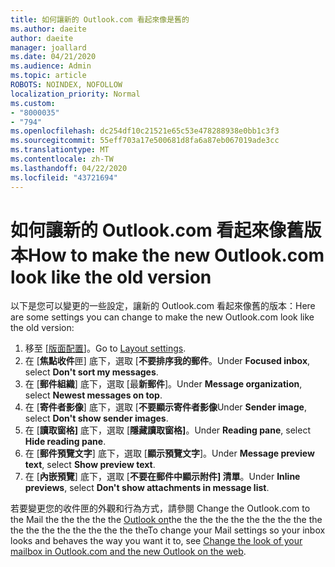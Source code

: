 ```yaml
---
title: 如何讓新的 Outlook.com 看起來像是舊的
ms.author: daeite
author: daeite
manager: joallard
ms.date: 04/21/2020
ms.audience: Admin
ms.topic: article
ROBOTS: NOINDEX, NOFOLLOW
localization_priority: Normal
ms.custom:
- "8000035"
- "794"
ms.openlocfilehash: dc254df10c21521e65c53e478288938e0bb1c3f3
ms.sourcegitcommit: 55eff703a17e500681d8fa6a87eb067019ade3cc
ms.translationtype: MT
ms.contentlocale: zh-TW
ms.lasthandoff: 04/22/2020
ms.locfileid: "43721694"
---
```

# <a name="how-to-make-the-new-outlookcom-look-like-the-old-version"></a><span data-ttu-id="4d98d-102">如何讓新的 Outlook.com 看起來像舊版本</span><span class="sxs-lookup"><span data-stu-id="4d98d-102">How to make the new Outlook.com look like the old version</span></span>

<span data-ttu-id="4d98d-103">以下是您可以變更的一些設定，讓新的 Outlook.com 看起來像舊的版本：</span><span class="sxs-lookup"><span data-stu-id="4d98d-103">Here are some settings you can change to make the new Outlook.com look like the old version:</span></span>

1. <span data-ttu-id="4d98d-104">移至 [[版面配置](https://outlook.live.com/mail/options/mail/layout)]。</span><span class="sxs-lookup"><span data-stu-id="4d98d-104">Go to [Layout settings](https://outlook.live.com/mail/options/mail/layout).</span></span>
1. <span data-ttu-id="4d98d-105">在 [**焦點收件**匣] 底下，選取 [**不要排序我的郵件**。</span><span class="sxs-lookup"><span data-stu-id="4d98d-105">Under **Focused inbox**, select **Don't sort my messages**.</span></span>
1. <span data-ttu-id="4d98d-106">在 [**郵件組織**] 底下，選取 [最**新郵件**]。</span><span class="sxs-lookup"><span data-stu-id="4d98d-106">Under **Message organization**, select **Newest messages on top**.</span></span>
1. <span data-ttu-id="4d98d-107">在 [**寄件者影像**] 底下，選取 [**不要顯示寄件者影像**</span><span class="sxs-lookup"><span data-stu-id="4d98d-107">Under **Sender image**, select **Don't show sender images**.</span></span>
1. <span data-ttu-id="4d98d-108">在 [**讀取窗格]** 底下，選取 [**隱藏讀取窗格]**。</span><span class="sxs-lookup"><span data-stu-id="4d98d-108">Under **Reading pane**, select **Hide reading pane**.</span></span>
1. <span data-ttu-id="4d98d-109">在 [**郵件預覽文字**] 底下，選取 [**顯示預覽文字**]。</span><span class="sxs-lookup"><span data-stu-id="4d98d-109">Under **Message preview text**, select **Show preview text**.</span></span>
1. <span data-ttu-id="4d98d-110">在 [**內嵌預覽**] 底下，選取 [**不要在郵件中顯示附件] 清單**。</span><span class="sxs-lookup"><span data-stu-id="4d98d-110">Under **Inline previews**, select **Don't show attachments in message list**.</span></span>

<span data-ttu-id="4d98d-111">若要變更您的收件匣的外觀和行為方式，請參閱 Change the Outlook.com to the Mail the the the the the [Outlook on](https://support.office.com/article/b41c2ecb-f23c-42b3-b7f8-659646d5e58c?wt.mc_id=Office_Outlook_com_Alchemy)the the the the the the the the the the the the the the the the the the the</span><span class="sxs-lookup"><span data-stu-id="4d98d-111">To change your Mail settings so your inbox looks and behaves the way you want it to, see [Change the look of your mailbox in Outlook.com and the new Outlook on the web](https://support.office.com/article/b41c2ecb-f23c-42b3-b7f8-659646d5e58c?wt.mc_id=Office_Outlook_com_Alchemy).</span></span>